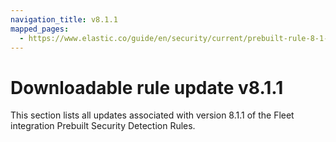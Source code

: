 ```yaml
---
navigation_title: v8.1.1
mapped_pages:
  - https://www.elastic.co/guide/en/security/current/prebuilt-rule-8-1-1-prebuilt-rules-8-1-1-appendix.html
---
```


# Downloadable rule update v8.1.1

This section lists all updates associated with version 8.1.1 of the Fleet integration Prebuilt Security Detection Rules.